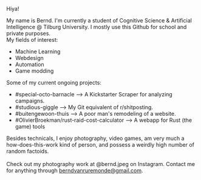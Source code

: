 Hiya!

My name is Bernd. I'm currently a student of Cognitive Science & Artificial Intelligence @ Tilburg University. I mostly use this Github for school and private purposes.  
My fields of interest:  
  - Machine Learning  
  - Webdesign  
  - Automation  
  - Game modding

Some of my current ongoing projects:  
  - #special-octo-barnacle --> A Kickstarter Scraper for analyzing campaigns.  
  - #studious-giggle --> My Git equivalent of r/shitposting.  
  - #buitengewoon-thuis --> A poor man's remodeling of a website.
  - #OlivierBroekman/rust-raid-cost-calculator --> A webapp for Rust (the game) tools
  
Besides technicals, I enjoy photography, video games, am very much a how-does-this-work kind of person, and possess a weirdly high number of random factoids.   
\
Check out my photography work at @bernd.jpeg on Instagram. Contact me for anything through berndvanruremonde@gmail.com.   


